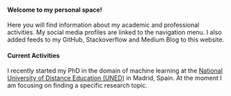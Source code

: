 #### Welcome to my personal space! 

Here you will find information about my academic and professional activities. 
My social media profiles are linked to the navigation menu. I also added feeds to my GitHub, Stackoverflow and Medium Blog to this website. 


#### Current Activities
I recently started my PhD in the domain of machine learning at the <a href="https://www.uned.es/universidad/inicio/en/" target="_blank">National University of Distance Education (UNED)</a> in Madrid, Spain.
At the moment I am focusing on finding a specific research topic.
